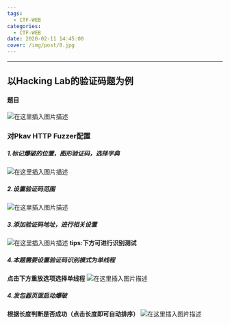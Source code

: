 ```yaml
---
tags:
  - CTF-WEB
categories:
  - CTF-WEB
date: 2020-02-11 14:45:00
cover: /img/post/8.jpg
---
```


---
## 以Hacking Lab的验证码题为例
#### 题目
![在这里插入图片描述](https://img-blog.csdnimg.cn/20200211193802536.png?x-oss-process=image/watermark,type_ZmFuZ3poZW5naGVpdGk,shadow_10,text_aHR0cHM6Ly9ibG9nLmNzZG4ubmV0L3pzczE5Mg==,size_16,color_FFFFFF,t_70)
### 对Pkav HTTP Fuzzer配置
##### 1.标记爆破的位置，图形验证码，选择字典
![在这里插入图片描述](https://img-blog.csdnimg.cn/20200211194239895.png?x-oss-process=image/watermark,type_ZmFuZ3poZW5naGVpdGk,shadow_10,text_aHR0cHM6Ly9ibG9nLmNzZG4ubmV0L3pzczE5Mg==,size_16,color_FFFFFF,t_70)
##### 2.设置验证码范围
![在这里插入图片描述](https://img-blog.csdnimg.cn/20200211194441900.png?x-oss-process=image/watermark,type_ZmFuZ3poZW5naGVpdGk,shadow_10,text_aHR0cHM6Ly9ibG9nLmNzZG4ubmV0L3pzczE5Mg==,size_16,color_FFFFFF,t_70)
##### 3.添加验证码地址，进行相关设置
![在这里插入图片描述](https://img-blog.csdnimg.cn/20200211194640878.png?x-oss-process=image/watermark,type_ZmFuZ3poZW5naGVpdGk,shadow_10,text_aHR0cHM6Ly9ibG9nLmNzZG4ubmV0L3pzczE5Mg==,size_16,color_FFFFFF,t_70)
**tips:下方可进行识别测试**
##### 4.本题需要设置验证码识别模式为单线程
**点击下方重放选项选择单线程**
![在这里插入图片描述](https://img-blog.csdnimg.cn/20200211194940535.png?x-oss-process=image/watermark,type_ZmFuZ3poZW5naGVpdGk,shadow_10,text_aHR0cHM6Ly9ibG9nLmNzZG4ubmV0L3pzczE5Mg==,size_16,color_FFFFFF,t_70)
##### 4.发包器页面启动爆破
**根据长度判断是否成功（点击长度即可自动排序）**
![在这里插入图片描述](https://img-blog.csdnimg.cn/20200211195237437.png?x-oss-process=image/watermark,type_ZmFuZ3poZW5naGVpdGk,shadow_10,text_aHR0cHM6Ly9ibG9nLmNzZG4ubmV0L3pzczE5Mg==,size_16,color_FFFFFF,t_70)


